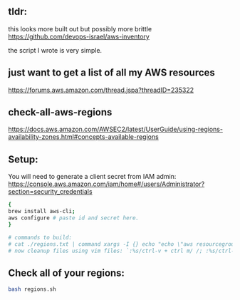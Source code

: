 ## tldr:
this looks more built out but possibly more brittle<br/>
https://github.com/devops-israel/aws-inventory

the script I wrote is very simple.

## just want to get a list of all my AWS resources
https://forums.aws.amazon.com/thread.jspa?threadID=235322
## check-all-aws-regions
https://docs.aws.amazon.com/AWSEC2/latest/UserGuide/using-regions-availability-zones.html#concepts-available-regions

## Setup: 
You will need to generate a client secret from IAM admin:<br/>
https://console.aws.amazon.com/iam/home#/users/Administrator?section=security_credentials
```bash
{
brew install aws-cli;
aws configure # paste id and secret here.
}
```

```bash
# commands to build:
# cat ./regions.txt | command xargs -I {} echo "echo \"aws resourcegroupstaggingapi get-resources --region {}\$(aws resourcegroupstaggingapi get-resources --region {})\"" > regions.sh
# now cleanup files using vim files: `:%s/ctrl-v + ctrl m/ /; :%s/ctrl-v + ctrl m//;`
```

## Check all of your regions:
```bash
bash regions.sh
```
